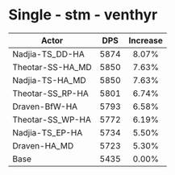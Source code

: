 # Single - stm - venthyr
| Actor | DPS | Increase |
|---|:---:|:---:|
|Nadjia-TS_DD-HA|5874|8.07%|
|Theotar-SS-HA_MD|5850|7.63%|
|Nadjia-TS-HA_MD|5850|7.63%|
|Theotar-SS_RP-HA|5801|6.74%|
|Draven-BfW-HA|5793|6.58%|
|Theotar-SS_WP-HA|5772|6.19%|
|Nadjia-TS_EP-HA|5734|5.50%|
|Draven-HA_MD|5723|5.30%|
|Base|5435|0.00%|
